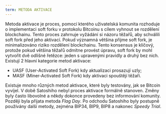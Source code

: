 ```yaml
---
term: METODA AKTIVACE
---
```


Metoda aktivace je proces, pomocí kterého uživatelská komunita rozhoduje o implementaci soft forku v protokolu Bitcoinu s cílem vyhnout se rozdělení blockchainu. Tento proces zahrnuje vyžádání si názoru těžařů, aby schválili soft fork před jeho aktivací. Pokud významná většina přijme soft fork, je minimalizováno riziko rozdělení blockchainu. Tento konsensus je klíčový, protože pokud většina těžařů odmítne provést úpravu, soft fork by mohl vytvořit dvě odlišné řetězce: jeden s upravenými pravidly a druhý bez nich. Existují 2 hlavní kategorie metod aktivace:
* UASF (User-Activated Soft Fork) kdy aktualizaci prosazují uzly;
* MASF (Miner-Activated Soft Fork) kdy aktivaci spouštějí těžaři.

Existuje mnoho různých metod aktivace, které byly testovány, jak se Bitcoin vyvíjel. V době Satoshiho nebyl proces aktivace formálně stanoven. Změny byly často libovolné a někdy dokonce provedeny bez informování komunity. Později byla přijata metoda *Flag Day*. Po odchodu Satoshiho byly postupně používány další metody, zejména BIP34, BIP9, BIP8 a nakonec *Speedy Trial*.